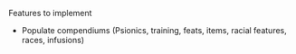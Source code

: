 Features to implement

* Populate compendiums (Psionics, training, feats, items, racial features, races, infusions)
